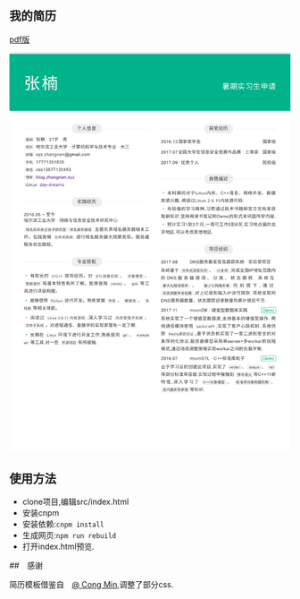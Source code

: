 ## 我的简历

[pdf版](resume.pdf)

![resume](resume.svg)

## 使用方法

* clone项目,编辑src/index.html
* 安装cnpm
* 安装依赖:```cnpm install```
* 生成网页:```npm run rebuild```
* 打开index.html预览.

##　感谢

简历模板借鉴自　[@ Cong Min](https://congm.in),调整了部分css.